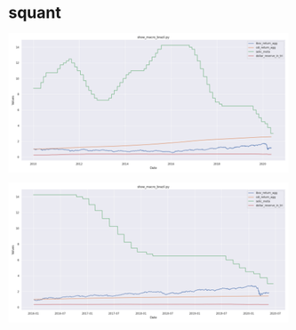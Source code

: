 # squant

![show_macro_brazil.py 2010-01-01](examples_show_macro_brazil_png/show_macro_brazil_plot_20200519_013630.png)

![show_macro_brazil.py 2016-01-01](examples_show_macro_brazil_png/show_macro_brazil_plot_20200519_014119.png)
